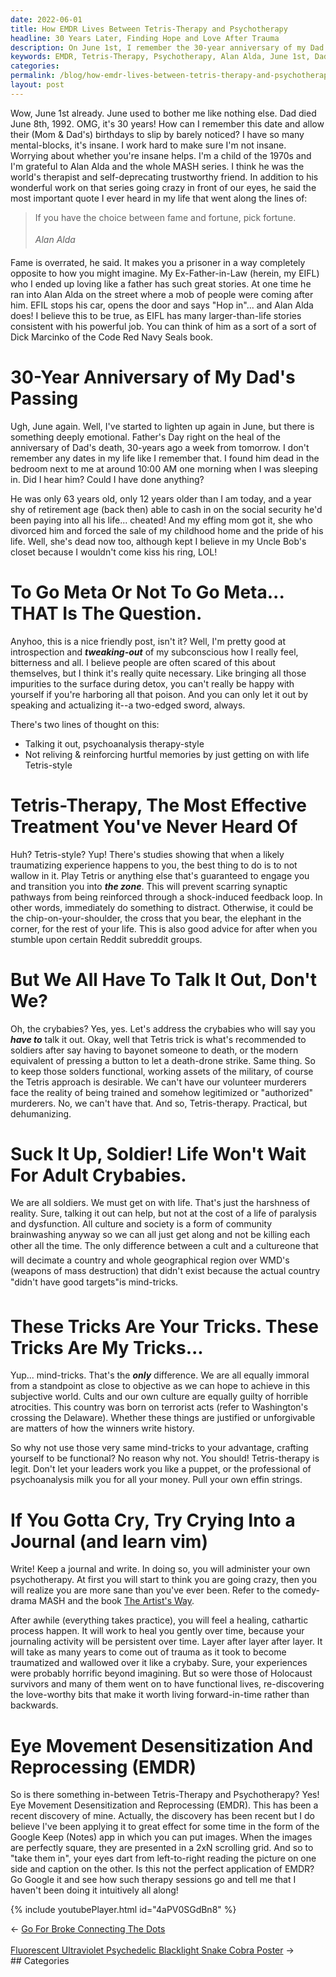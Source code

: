 ```yaml
---
date: 2022-06-01
title: How EMDR Lives Between Tetris-Therapy and Psychotherapy
headline: 30 Years Later, Finding Hope and Love After Trauma
description: On June 1st, I remember the 30-year anniversary of my Dad's death, and reflect on Alan Alda's quote that fame is overrated. I have found ways to cope with trauma and process my emotions, such as writing in a journal, using Tetris-therapy, and EMDR. Through it all, I have re-discovered the love-worthy bits of life that make it worth living.
keywords: EMDR, Tetris-Therapy, Psychotherapy, Alan Alda, June 1st, Dad's death, Fame, Trauma, Mind-tricks, Self-therapy, Functional, Journal, Re-discover, Love-worthy, Life
categories: 
permalink: /blog/how-emdr-lives-between-tetris-therapy-and-psychotherapy/
layout: post
---
```



Wow, June 1st already. June used to bother me like nothing else. Dad died June
8th, 1992. OMG, it's 30 years! How can I remember this date and allow their
(Mom & Dad's) birthdays to slip by barely noticed? I have so many
mental-blocks, it's insane. I work hard to make sure I'm not insane. Worrying
about whether you're insane helps. I'm a child of the 1970s and I'm grateful to
Alan Alda and the whole MASH series. I think he was the world's therapist and
self-deprecating trustworthy friend. In addition to his wonderful work on that
series going crazy in front of our eyes, he said the most important quote I
ever heard in my life that went along the lines of:

> If you have the choice between fame and fortune, pick fortune. <br />
> <br />
> <cite>&#151;Alan Alda</cite><br />

Fame is overrated, he said. It makes you a prisoner in a way completely
opposite to how you might imagine. My Ex-Father-in-Law (herein, my EIFL) who I
ended up loving like a father has such great stories. At one time he ran into
Alan Alda on the street where a mob of people were coming after him. EFIL stops
his car, opens the door and says "Hop in"... and Alan Alda does! I believe this
to be true, as EIFL has many larger-than-life stories consistent with his
powerful job. You can think of him as a sort of a sort of Dick Marcinko of the
Code Red Navy Seals book.

# 30-Year Anniversary of My Dad's Passing

Ugh, June again. Well, I've started to lighten up again in June, but there is
something deeply emotional. Father's Day right on the heal of the anniversary
of Dad's death, 30-years ago a week from tomorrow. I don't remember any dates
in my life like I remember that. I found him dead in the bedroom next to me at
around 10:00 AM one morning when I was sleeping in. Did I hear him? Could I
have done anything?

He was only 63 years old, only 12 years older than I am today, and a year shy
of retirement age (back then) able to cash in on the social security he'd been
paying into all his life... cheated! And my effing mom got it, she who divorced
him and forced the sale of my childhood home and the pride of his life. Well,
she's dead now too, although kept I believe in my Uncle Bob's closet because I
wouldn't come kiss his ring, LOL!

# To Go Meta Or Not To Go Meta... THAT Is The Question.

Anyhoo, this is a nice friendly post, isn't it? Well, I'm pretty good at
introspection and ***tweaking-out*** of my subconscious how I really feel,
bitterness and all. I believe people are often scared of this about themselves,
but I think it's really quite necessary. Like bringing all those impurities to
the surface during detox, you can't really be happy with yourself if you're
harboring all that poison. And you can only let it out by speaking and
actualizing it--a two-edged sword, always.

There's two lines of thought on this:

- Talking it out, psychoanalysis therapy-style
- Not reliving & reinforcing hurtful memories by just getting on with life
  Tetris-style

# Tetris-Therapy, The Most Effective Treatment You've Never Heard Of

Huh? Tetris-style? Yup! There's studies showing that when a likely traumatizing
experience happens to you, the best thing to do is to not wallow in it. Play
Tetris or anything else that's guaranteed to engage you and transition you into
***the zone***. This will prevent scarring synaptic pathways from being
reinforced through a shock-induced feedback loop. In other words, immediately
do something to distract. Otherwise, it could be the chip-on-your-shoulder, the
cross that you bear, the elephant in the corner, for the rest of your life.
This is also good advice for after when you stumble upon certain Reddit
subreddit groups.

# But We All Have To Talk It Out, Don't We?

Oh, the crybabies? Yes, yes. Let's address the crybabies who will say you
***have to*** talk it out. Okay, well that Tetris trick is what's recommended
to soldiers after say having to bayonet someone to death, or the modern
equivalent of pressing a button to let a death-drone strike. Same thing. So to
keep those solders functional, working assets of the military, of course the
Tetris approach is desirable. We can't have our volunteer murderers face the
reality of being trained and somehow legitimized or "authorized" murderers.
No, we can't have that. And so, Tetris-therapy. Practical, but dehumanizing.

# Suck It Up, Soldier! Life Won't Wait For Adult Crybabies.

We are all soldiers. We must get on with life. That's just the harshness of
reality. Sure, talking it out can help, but not at the cost of a life of
paralysis and dysfunction. All culture and society is a form of community
brainwashing anyway so we can all just get along and not be killing each other
all the time. The only difference between a cult and a culture&#151;one that
will decimate a country and whole geographical region over WMD's (weapons of
mass destruction) that didn't exist because the actual country "didn't have
good targets"&#151;is mind-tricks.

# These Tricks Are Your Tricks. These Tricks Are My Tricks...

Yup... mind-tricks. That's the ***only*** difference. We are all equally
immoral from a standpoint as close to objective as we can hope to achieve in
this subjective world. Cults and our own culture are equally guilty of horrible
atrocities. This country was born on terrorist acts (refer to Washington's
crossing the Delaware). Whether these things are justified or unforgivable are
matters of how the winners write history.

So why not use those very same mind-tricks to your advantage, crafting yourself
to be functional? No reason why not. You should!  Tetris-therapy is legit.
Don't let your leaders work you like a puppet, or the professional of
psychoanalysis milk you for all your money. Pull your own effin strings.

# If You Gotta Cry, Try Crying Into a Journal (and learn vim)

Write! Keep a journal and write. In doing so, you will administer your own
psychotherapy. At first you will start to think you are going crazy, then you
will realize you are more sane than you've ever been. Refer to the comedy-drama
MASH and the book [The Artist's Way](https://www.theartistswaybook.com/).

After awhile (everything takes practice), you will feel a healing, cathartic
process happen. It will work to heal you gently over time, because your
journaling activity will be persistent over time. Layer after layer after
layer. It will take as many years to come out of trauma as it took to become
traumatized and wallowed over it like a crybaby. Sure, your experiences were
probably horrific beyond imagining.  But so were those of Holocaust survivors
and many of them went on to have functional lives, re-discovering the
love-worthy bits that make it worth living forward-in-time rather than
backwards.

# Eye Movement Desensitization And Reprocessing (EMDR)

So is there something in-between Tetris-Therapy and Psychotherapy? Yes! Eye
Movement Desensitization and Reprocessing (EMDR). This has been a recent
discovery of mine. Actually, the discovery has been recent but I do believe
I've been applying it to great effect for some time in the form of the Google
Keep (Notes) app in which you can put images. When the images are perfectly
square, they are presented in a 2xN scrolling grid. And so to "take them in",
your eyes dart from left-to-right reading the picture on one side and caption
on the other. Is this not the perfect application of EMDR? Go Google it and see
how such therapy sessions go and tell me that I haven't been doing it
intuitively all along!

{% include youtubePlayer.html id="4aPV0SGdBn8" %}


<div class="arrow-links"><div class="post-nav-prev"><span class="arrow">&larr;&nbsp;</span><a href="/blog/go-for-broke-connecting-the-dots/">Go For Broke Connecting The Dots</a></div> &nbsp; <div class="post-nav-next"><a href="/blog/fluorescent-ultraviolet-psychedelic-blacklight-snake-cobra-poster/">Fluorescent Ultraviolet Psychedelic Blacklight Snake Cobra Poster</a><span class="arrow">&nbsp;&rarr;</span></div></div>
## Categories

<ul></ul>